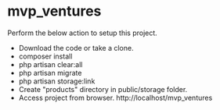 # mvp_ventures

Perform the below action to setup this project.

- Download the code or take a clone.
- composer install
- php artisan clear:all
- php artisan migrate
- php artisan storage:link
- Create "products" directory in public/storage folder.
- Access project from browser. http://localhost/mvp_ventures
